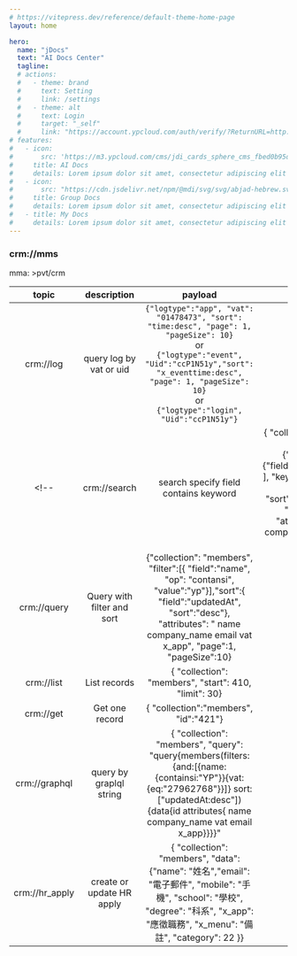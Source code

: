 ```yaml
---
# https://vitepress.dev/reference/default-theme-home-page
layout: home

hero:
  name: "jDocs"
  text: "AI Docs Center"
  tagline: 
  # actions:
  #   - theme: brand
  #     text: Setting
  #     link: /settings
  #   - theme: alt
  #     text: Login
  #     target: "_self"
  #     link: "https://account.ypcloud.com/auth/verify/?ReturnURL=http://localhost:5173/jdocs/callback"
# features:
#   - icon: 
#       src: 'https://m3.ypcloud.com/cms/jdi_cards_sphere_cms_fbed0b95d1.png'
#     title: AI Docs
#     details: Lorem ipsum dolor sit amet, consectetur adipiscing elit
#   - icon: 
#       src: "https://cdn.jsdelivr.net/npm/@mdi/svg/svg/abjad-hebrew.svg"
#     title: Group Docs
#     details: Lorem ipsum dolor sit amet, consectetur adipiscing elit
#   - title: My Docs
#     details: Lorem ipsum dolor sit amet, consectetur adipiscing elit
---
```


  <!-- <div class="text-3xl font-bold underline">
    Hello world!!
  </div> -->

<script setup>
import { useData } from 'vitepress'
import Search from "../src/components/common/Search.vue"
import MD from "../src/components/common/MD.vue"
const { site } = useData()

</script>

<style scoped>
  
</style>

<Search />
<MD />

### crm://mms

mma: >pvt/crm 

| topic | description | payload | result | note |
| :-----: | :-----------: | :-------: | :------: | :----: |
| crm://log       | query log by vat or uid |`{"logtype":"app", "vat": "01478473", "sort": "time:desc", "page": 1, "pageSize": 10}`  <br> or <br>`{"logtype":"event", "Uid":"ccP1N51y","sort": "x_eventtime:desc", "page": 1, "pageSize": 10}`  <br> or <br>  `{"logtype":"login", "Uid":"ccP1N51y"}`         | result = {}       |      |
<!-- | crm://search      |search specify field contains keyword             |{ "collection":"members", "search":[  {"field":"name"},  {"field":"company_name"} ], "keyword":"yp", "sort":{ "field":"vat",  "sort":"desc"},  "page":1, "pageSize":10 , "attributes":   " name company_name email vat x_app"}         |result = {}        |      |
|crm://query        | Query with filter and sort             |{"collection": "members",    "filter":[{   "field":"name",   "op": "contansi",   "value":"yp"}],"sort":{ "field":"updatedAt", "sort":"desc"}, "attributes":   " name company_name email vat  x_app", "page":1, "pageSize":10}         | result = {}       |      |
|crm://list       | List records             |{ "collection": "members", "start": 410, "limit": 30}                    |result = {}        |      |
|crm://get       |Get one record             |{ "collection":"members", "id":"421"}                                                                                               | result = {}       |      |
|crm://graphql       |query by graplql string              |{ "collection": "members", "query": "query{members(filters:{and:[{name:{containsi:"YP"}}{vat:{eq:"27962768"}}]} sort:["updatedAt:desc"]){data{id attributes{ name company_name vat email x_app}}}}"         |result = {}        |      |
|crm://hr_apply       |create or update HR apply               |{ "collection": "members", "data": {"name": "姓名","email": "電子郵件", "mobile": "手機", "school": "學校",  "degree": "科系", "x_app": "應徵職務", "x_menu": "備註", "category": 22  }}|result = {}        | check email to create or update     | -->


<!-- {{ $frontmatter.hero }} -->
